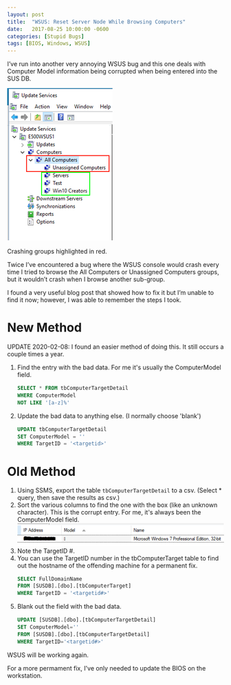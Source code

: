 ```yaml
---
layout: post
title:  "WSUS: Reset Server Node While Browsing Computers"
date:   2017-08-25 10:00:00 -0600
categories: [Stupid Bugs]
tags: [BIOS, Windows, WSUS]
---
```


I’ve run into another very annoying WSUS bug and this one deals with Computer Model information being corrupted when being entered into the SUS DB.

![wsus_groups.png](/assets/2017/08/wsus_groups.png)

Crashing groups highlighted in red.

Twice I’ve encountered a bug where the WSUS console would crash every time I tried to browse the All Computers or Unassigned Computers groups, but it wouldn’t crash when I browse another sub-group.

I found a very useful blog post that showed how to fix it but I’m unable to find it now; however, I was able to remember the steps I took.

# New Method

UPDATE 2020-02-08: I found an easier method of doing this. It still occurs a couple times a year.

1. Find the entry with the bad data. For me it's usually the ComputerModel field.
    ```sql
    SELECT * FROM tbComputerTargetDetail
    WHERE ComputerModel
    NOT LIKE '[a-z]%'
    ```
1. Update the bad data to anything else. (I normally choose 'blank')
    ```sql
    UPDATE tbComputerTargetDetail
    SET ComputerModel = ''
    WHERE TargetID = '<targetid>'
    ```

# Old Method

1. Using SSMS, export the table `tbComputerTargetDetail` to a csv. (Select * query, then save the results as csv.)
1. Sort the various columns to find the one with the box (like an unknown character). This is the corrupt entry. For me, it's always been the ComputerModel field.
![wsus_corrupt_example.png](/assets/2017/08/wsus_corrupt_example.png "A similar example.")
1. Note the TargetID #.
1. You can use the TargetID number in the tbComputerTarget table to find out the hostname of the offending machine for a permanent fix.
    ```sql
    SELECT FullDomainName
    FROM [SUSDB].[dbo].[tbComputerTarget]
    WHERE TargetID = '<targetid#>'
    ```
1. Blank out the field with the bad data.
    ```sql
    UPDATE [SUSDB].[dbo].[tbComputerTargetDetail]
    SET ComputerModel=''
    FROM [SUSDB].[dbo].[tbComputerTargetDetail]
    WHERE TargetID='<targetid#>'
    ```

WSUS will be working again.

For a more permament fix, I've only needed to update the BIOS on the workstation.
